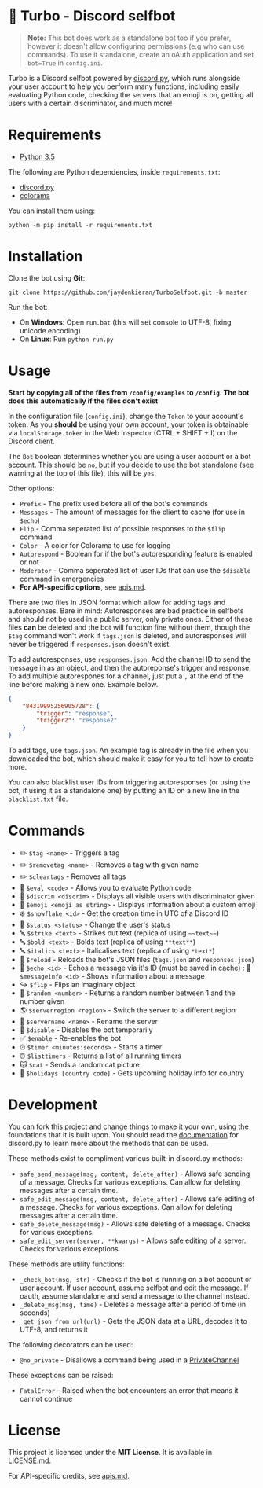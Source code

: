 # :rocket: Turbo - Discord selfbot
> **Note:** This bot does work as a standalone bot too if you prefer, however it doesn't allow configuring permissions (e.g who can use commands). To use it standalone, create an oAuth application and set `bot=True` in `config.ini`.

Turbo is a Discord selfbot powered by [discord.py](http://github.com/Rapptz/discord.py), which runs alongside your user account to help you perform many functions, including easily evaluating Python code, checking the servers that an emoji is on, getting all users with a certain discriminator, and much more!

# Requirements
* [Python 3.5](http://python.org)

The following are Python dependencies, inside `requirements.txt`:

* [discord.py](http://github.com/Rapptz/discord.py)
* [colorama](https://pypi.python.org/pypi/colorama)

You can install them using:
```
python -m pip install -r requirements.txt
```

# Installation
Clone the bot using **Git**:
```
git clone https://github.com/jaydenkieran/TurboSelfbot.git -b master
```

Run the bot:
* On **Windows**: Open `run.bat` (this will set console to UTF-8, fixing unicode encoding)
* On **Linux**: Run `python run.py`

# Usage
**Start by copying all of the files from `/config/examples` to `/config`. The bot does this automatically if the files don't exist**

In the configuration file (`config.ini`), change the `Token` to your account's token. As you **should** be using your own account, your token is obtainable via `localStorage.token` in the Web Inspector (CTRL + SHIFT + I) on the Discord client.

The `Bot` boolean determines whether you are using a user account or a bot account. This should be `no`, but if you decide to use the bot standalone (see warning at the top of this file), this will be `yes`.

Other options:
* `Prefix` - The prefix used before all of the bot's commands
* `Messages` - The amount of messages for the client to cache (for use in `$echo`)
* `Flip` - Comma seperated list of possible responses to the `$flip` command
* `Color` - A color for Colorama to use for logging
* `Autorespond` - Boolean for if the bot's autoresponding feature is enabled or not
* `Moderator` - Comma seperated list of user IDs that can use the `$disable` command in emergencies
* **For API-specific options**, see [apis.md](apis.md).

There are two files in JSON format which allow for adding tags and autoresponses. Bare in mind: Autoresponses are bad practice in selfbots and should not be used in a public server, only private ones. Either of these files **can** be deleted and the bot will function fine without them, though the `$tag` command won't work if `tags.json` is deleted, and autoresponses will never be triggered if `responses.json` doesn't exist.

To add autoresponses, use `responses.json`. Add the channel ID to send the message in as an object, and then the autoreponse's trigger and response. To add multiple autorespones for a channel, just put a `,` at the end of the line before making a new one. Example below.

```json
{
    "84319995256905728": {
        "trigger": "response",
        "trigger2": "response2"
    }
}
```

To add tags, use `tags.json`. An example tag is already in the file when you downloaded the bot, which should make it easy for you to tell how to create more.

You can also blacklist user IDs from triggering autoresponses (or using the bot, if using it as a standalone one) by putting an ID on a new line in the `blacklist.txt` file.

# Commands
* :pencil2: `$tag <name>` - Triggers a tag
* :pencil2: `$removetag <name>` - Removes a tag with given name
* :pencil2: `$cleartags` - Removes all tags
* :floppy_disk: `$eval <code>` - Allows you to evaluate Python code
* :hammer: `$discrim <discrim>` - Displays all visible users with discriminator given
* :couple: `$emoji <emoji as string>` - Displays information about a custom emoji
* :snowflake: `$snowflake <id>` - Get the creation time in UTC of a Discord ID
* :speech_balloon: `$status <status>` - Change the user's status
* :abc: `$strike <text>` - Strikes out text (replica of using `~~text~~`)
* :abc: `$bold <text>` - Bolds text (replica of using `**text**`)
* :abc: `$italics <text>` - Italicalises text (replica of using `*text*`)
* :repeat: `$reload` - Reloads the bot's JSON files (`tags.json` and `responses.json`)
* :mega: `$echo <id>` - Echos a message via it's ID (must be saved in cache)
: :mega: `$messageinfo <id>` - Shows information about a message
* :arrow_right_hook: `$flip` - Flips an imaginary object
* :1234: `$random <number>` - Returns a random number between 1 and the number given
* :earth_americas: `$serverregion <region>` - Switch the server to a different region
* :name_badge: `$servername <name>` - Rename the server
* :no_entry_sign: `$disable` - Disables the bot temporarily
* :white_check_mark: `$enable` - Re-enables the bot
* :alarm_clock: `$timer <minutes:seconds>` - Starts a timer
* :alarm_clock: `$listtimers` - Returns a list of all running timers
* :cat: `$cat` - Sends a random cat picture
* :city_sunrise: `$holidays [country code]` - Gets upcoming holiday info for country

# Development
You can fork this project and change things to make it your own, using the foundations that it is built upon. You should read the [documentation](http://discordpy.readthedocs.io/en/latest/api.html#client) for discord.py to learn more about the methods that can be used.

These methods exist to compliment various built-in discord.py methods:
* `safe_send_message(msg, content, delete_after)` - Allows safe sending of a message. Checks for various exceptions. Can allow for deleting messages after a certain time.
* `safe_edit_message(msg, content, delete_after)` - Allows safe editing of a message. Checks for various exceptions. Can allow for deleting messages after a certain time.
* `safe_delete_message(msg)` - Allows safe deleting of a message. Checks for various exceptions.
* `safe_edit_server(server, **kwargs)` - Allows safe editing of a server. Checks for various exceptions.

These methods are utility functions:
* `_check_bot(msg, str)` - Checks if the bot is running on a bot account or user account. If user account, assume selfbot and edit the message. If oauth, assume standalone and send a message to the channel instead.
* `_delete_msg(msg, time)` - Deletes a message after a period of time (in seconds)
* `_get_json_from_url(url)` - Gets the JSON data at a URL, decodes it to UTF-8, and returns it

The following decorators can be used:
* `@no_private` - Disallows a command being used in a [PrivateChannel](http://discordpy.readthedocs.io/en/latest/api.html#discord.PrivateChannel)

These exceptions can be raised:
* `FatalError` - Raised when the bot encounters an error that means it cannot continue

# License
This project is licensed under the **MIT License**. It is available in [LICENSE.md](LICENSE.md).

For API-specific credits, see [apis.md](apis.md).